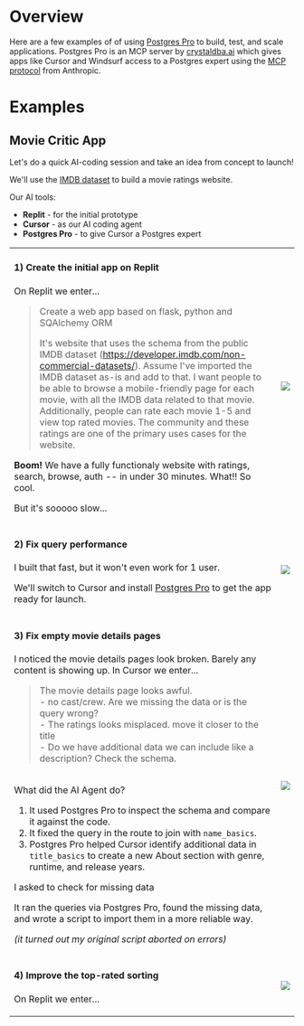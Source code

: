 # Overview

Here are a few examples of of using [Postgres Pro](https://github.com/crystaldba/postgres-mcp) to build, test, and scale applications. Postgres Pro is an MCP server by [crystaldba.ai](crystaldba.ai) which gives apps like Cursor and Windsurf access to a Postgres expert using the [MCP protocol](https://modelcontextprotocol.io/introduction) from Anthropic.

# Examples

## Movie Critic App

Let's do a quick AI-coding session and take an idea from concept to launch!

We'll use the [IMDB dataset](https://developer.imdb.com/non-commercial-datasets/) to build a movie ratings website.

Our AI tools:
- **Replit** - for the initial prototype
- **Cursor** - as our AI coding agent
- **Postgres Pro** - to give Cursor a Postgres expert

<table>
  <tbody>
    <tr>
      <td align="left" valign="top">
        <h4>1) Create the initial app on Replit</h4>
        <p>On Replit we enter...</p>
        <blockquote>
          <p>Create a web app based on flask, python and SQAlchemy ORM</p>
          <p>It's website that uses the schema from the public IMDB dataset (<a href="https://developer.imdb.com/non-commercial-datasets/">https://developer.imdb.com/non-commercial-datasets/</a>). Assume I've imported the IMDB dataset as-is and add to that. I want people to be able to browse a mobile-friendly page for each movie, with all the IMDB data related to that movie. Additionally, people can rate each movie 1-5 and view top rated movies. The community and these ratings are one of the primary uses cases for the website.</p>
        </blockquote>
        <p><b>Boom!</b> We have a fully functionaly website with ratings, search, browse, auth -- in under 30 minutes.  What!!  So cool.</p>
        <p>But it's sooooo slow...</p>
    </td>
      <td align="center"><img src="https://deploy-preview-152--elated-shockley-6a4090.netlify.app/demos/mc-0-initial-app.png"/></td>
    </tr>
    <tr>
      <td align="left" valign="top">
        <h4>2) Fix query performance</h4>
        <p>I built that fast, but it won't even work for 1 user.
        <p>We'll switch to Cursor and install <a href="https://github.com/crystaldba/postgres-mcp">Postgres Pro</a> to get the app ready for launch.</p>
      </td>
      <td align="center"><img src="https://deploy-preview-152--elated-shockley-6a4090.netlify.app/demos/mc-1-go-0-to-1.png"/></td>
    </tr>
    <tr>
      <td align="left" valign="top">
        <h4>3) Fix empty movie details pages</h4>
        <p>I noticed the movie details pages look broken. Barely any content is showing up.
        In Cursor we enter...</p>
        <blockquote>
          <div>The movie details page looks awful.</div>
          <div>- no cast/crew. Are we missing the data or is the query wrong?</div>
          <div>- The ratings looks misplaced. move it closer to the title</div>
          <div>- Do we have additional data we can include like a description? Check the schema.</div>
        </blockquote>
        <br/>
        <div>What did the AI Agent do?</div>
        <ol>
          <li>It used Postgres Pro to inspect the schema and compare it against the code.</li>
          <li>It fixed the query in the route to join with <code>name_basics</code>.</li>
          <li>Postgres Pro helped Cursor identify additional data in <code>title_basics</code>
          to create a new About section with genre, runtime, and release years.</li>
        </ol>
        <p>I asked to check for missing data</p>
        <p>It ran the queries via Postgres Pro, found the missing data, and wrote a script
        to import them in a more reliable way.</p>
        <div><em>(it turned out my original script aborted on errors)</em></p>
      </td>
      <td align="center"><a href="https://youtu.be/1yEPbP_Sve0"><img src="https://deploy-preview-152--elated-shockley-6a4090.netlify.app/demos/mc-2-movie-details.png"/></a></td>
    </tr>
    <tr>
      <td align="left" valign="top">
        <h4>4) Improve the top-rated sorting</h4>
        <p>On Replit we enter...</p>
      </td>
      <td align="center"><img src="https://deploy-preview-152--elated-shockley-6a4090.netlify.app/demos/mc-2-movie-details.png"/></td>
    </tr>
  </tbody>
</table>
